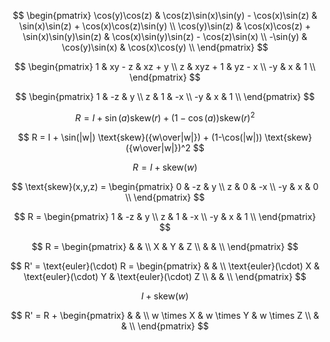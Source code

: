 

$$
\begin{pmatrix}
    \cos(y)\cos(z) & \cos(z)\sin(x)\sin(y) - \cos(x)\sin(z) & \sin(x)\sin(z) + \cos(x)\cos(z)\sin(y) \\
    \cos(y)\sin(z) & \cos(x)\cos(z) + \sin(x)\sin(y)\sin(z) & \cos(x)\sin(y)\sin(z) - \cos(z)\sin(x) \\
      -\sin(y) &            \cos(y)\sin(x) &            \cos(x)\cos(y) \\
\end{pmatrix}
$$

$$
\begin{pmatrix}
     1  &    xy - z  &  xz + y \\
     z  &  xyz + 1  &  yz - x \\
    -y  &          x  &        1 \\
\end{pmatrix}
$$

$$
\begin{pmatrix}
     1 & -z &  y \\
     z &  1 & -x \\
    -y &  x &  1 \\
\end{pmatrix}
$$

$$
R = I + \sin(a) \text{skew}(r) + (1 - \cos(a)) \text{skew}(r)^2
$$

$$
R = I + \sin(|w|) \text{skew}({w\over|w|}) + (1-\cos(|w|)) \text{skew}({w\over|w|})^2
$$

$$
R = I + \text{skew}(w)
$$

$$
\text{skew}(x,y,z) = \begin{pmatrix}
 0  & -z  &  y \\
 z  &  0  & -x \\
-y  &  x  &  0 \\
\end{pmatrix}
$$

$$
R = \begin{pmatrix}
 1  & -z  &  y \\
 z  &  1  & -x \\
-y  &  x  &  1 \\
\end{pmatrix}
$$

$$
R = \begin{pmatrix}
    &     &    \\
 X  &  Y  &  Z \\
    &     &    \\
\end{pmatrix}
$$

$$
    R' = \text{euler}(\cdot) R =
    \begin{pmatrix}
        &     &    \\
     \text{euler}(\cdot) X  &  \text{euler}(\cdot) Y  &  \text{euler}(\cdot) Z \\
        &     &    \\
    \end{pmatrix}
$$

$$
I + \text{skew}(w)
$$

$$
R' = R + \begin{pmatrix}
    &     &    \\
 w \times X  &  w \times Y  &  w \times Z \\
    &     &    \\
\end{pmatrix}
$$
